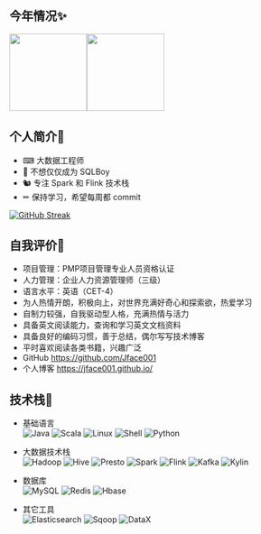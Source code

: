 
## 今年情况✨
<img align="" height="137px" src="https://github-readme-stats.vercel.app/api?username=jface001&hide_title=true&hide_border=true&show_icons=true&include_all_commits=true&line_height=21&bg_color=0,EC6C6C,FFD479,FFFC79,73FA79&theme=graywhite&locale=cn" /><img align="" height="137px" src="https://github-readme-stats.vercel.app/api/top-langs/?username=jface001&hide_title=true&hide_border=true&layout=compact&bg_color=0,73FA79,73FDFF,D783FF&theme=graywhite&locale=cn" />


## 个人简介💬
- ⌨ 大数据工程师  
- 👦 不想仅仅成为 SQLBoy     
- 🐿️ 专注 Spark 和 Flink 技术栈  
- ✏  保持学习，希望每周都 commit 

[![GitHub Streak](http://github-readme-streak-stats.herokuapp.com?user=jface001&theme=gruvbox&hide_border=true&date_format=M%20j%5B%2C%20Y%5D)](https://git.io/streak-stats)

## 自我评价🤔
- 项目管理：PMP项目管理专业人员资格认证
- 人力管理：企业人力资源管理师（三级）
- 语言水平：英语（CET-4）
- 为人热情开朗，积极向上，对世界充满好奇心和探索欲，热爱学习
- 自制力较强，自我驱动型人格，充满热情与活力
- 具备英文阅读能力，查询和学习英文文档资料
- 具备良好的编码习惯，善于总结，偶尔写写技术博客
- 平时喜欢阅读各类书籍，兴趣广泛  
- GitHub https://github.com/Jface001
- 个人博客 https://jface001.github.io/


## 技术栈🔧
- 基础语言  
![Java](https://img.shields.io/badge/-Java-192133?style=flat-square&logo=java&logoColor=#007396)
![Scala](https://img.shields.io/badge/-Scala-192133?style=flat-square&logo=scala&logoColor=#DC322F)
![Linux](https://img.shields.io/badge/-Linux-192133?style=flat-square&logo=linux&logoColor=#FCC624)
![Shell](https://img.shields.io/badge/-Shell-192133?style=flat-square&logo=shell&logoColor=#FFD500)
![Python](https://img.shields.io/badge/-Python-192133?style=flat-square&logo=python&logoColor=#3776AB)
- 大数据技术栈  
![Hadoop](https://img.shields.io/badge/-Hadoop-192133?style=flat-square&logo=apache-hadoop&logoColor=white)
![Hive](https://img.shields.io/badge/-Hive-192133?style=flat-square&logo=apache-hive&logoColor=#E31337)
![Presto](https://img.shields.io/badge/-Presto-192133?style=flat-square&logo=presto&logoColor=#5890FF)
![Spark](https://img.shields.io/badge/-Spark-192133?style=flat-square&logo=apache-spark&logoColor=#E25A1C)
![Flink](https://img.shields.io/badge/-Flink-192133?style=flat-square&logo=apache-flink&logoColor=#E6526F)
![Kafka](https://img.shields.io/badge/-Kafka-192133?style=flat-square&logo=apache-kafka&logoColor=#231F20)
![Kylin](https://img.shields.io/badge/-Kylin-192133?style=flat-square&logo=apache-kylin&logoColor=#F09D13)
- 数据库  
![MySQL](https://img.shields.io/badge/-MySQL-192133?style=flat-square&logo=mysql&logoColor=#4479A1)
![Redis](https://img.shields.io/badge/-Redis-192133?style=flat-square&logo=redis&logoColor=#DC382D)
![Hbase](https://img.shields.io/badge/-Hbase-192133?style=flat-square&logo=apache-hbase&logoColor=white)

- 其它工具  
![Elasticsearch](https://img.shields.io/badge/-ES-192133?style=flat-square&logo=elasticsearch&logoColor=#005571)
![Sqoop](https://img.shields.io/badge/-Sqoop-192133?style=flat-square&logo=apache-sqoop&logoColor=white)
![DataX](https://img.shields.io/badge/-DataX-192133?style=flat-square&logo=datax&logoColor=white)

<!--
## 详细简历👨‍💻
### 求职意向
- 地区: 深圳  
- 方向: Spark 离线数仓分析，Flink 实时数仓分析  
- 行业: 互联网、金融、保险、游戏、新零售等
### 个人技能
**掌握** 
- JavaSE 基础知识，如封装、继承、多态、面向对象、JDBC、多线程等特性  
- Scala 语言函数式编程，使用 Scala 开发 SparkCore 实现离线批计算  
- Flink 生态圈，使用 DataStream、FlinkSQL 做实时流计算  
- Spark 生态圈，SparkCore、SparkSQL、StructuredSteaming ，SparkSQL 做离线批处理  
- Hadoop 生态圈，HDFS 大数据文件存储系统，HDFS 读写流程及原理  
- Yarn 和 MapReduce 工作流程及原理  

**熟悉**
- Linux 系统使用和优化，Linux 常用命令，Awk、Shell 脚本命令编写  
- Hive 数据仓库数据查询，HiveSQL 查询，对 Hive 性能优化有一定经验  
- Kafka 消息中间件使用，使用 Spark、Flink 从 Kafka 消费数据做批处理或实时计算  
- Presto、分布式交互查询引擎，使用 Presto SQL 查询计算数据  
- Hbase、Redis 等 NOSQL数据库，大数据毫秒级存储查询  
- Sqoop 进行 MySQL 和 HDFS 数据的导入导出，全量增量数据抽取    
- DolphinScheduler 和 Oozie 工作任务调度  

**了解**
- ClickHouse 列式数据库管理系统，实时即席查询  
- Kylin 构建即席查询
- DataX 数据抽取同步  

**其它**
- GitHub https://github.com/Jface001  
- 个人博客 https://jface001.github.io/  



### 项目经验
- 新零售行业 Hive + Presto 离线数仓计算
- Spark 离线数仓计算
- Flink + Kafka 实时数仓计算项目

-->

